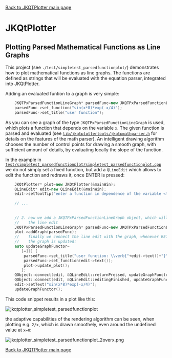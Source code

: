[Back to JKQTPlotter main page](https://github.com/jkriege2/JKQtPlotter/)

# JKQtPlotter

## Plotting Parsed Mathematical Functions as Line Graphs
This project (see `./test/simpletest_parsedfunctionplot/`) demonstrates how to plot mathematical functions as line graphs. The functions are defined as strings that will be evaluated with the equation parser, integrated into JKQtPlotter.

Adding an evaluated funtion to a graph is very simple: 
```c++
    JKQTPxParsedFunctionLineGraph* parsedFunc=new JKQTPxParsedFunctionLineGraph(plot);
    parsedFunc->set_function("sin(x*8)*exp(-x/4)");
    parsedFunc->set_title("user function");
```
As you can see a graph of the type `JKQTPxParsedFunctionLineGraph` is used, which plots a function that depends on the variable `x`. The given function is parsed and evaluated (see [`lib/jkqtplottertools/jkqtpmathparser.h`](https://github.com/jkriege2/JKQtPlotter/blob/master/lib/jkqtplottertools/jkqtpmathparser.h) for details on the features of the math parser). An intelligent drawing algorithm chooses the number of control points for drawing a smooth graph, with sufficient amount of details, by evaluating locally the slope of the function.

In the example in [`test/simpletest_parsedfunctionplot/simpletest_parsedfunctionplot.cpp`](https://github.com/jkriege2/JKQtPlotter/blob/master/test/simpletest_parsedfunctionplot/simpletest_parsedfunctionplot.cpp) we do not simply set a fixed function, but add a `QLineEdit` which allows to edit the function and redraws it, once ENTER is pressed:
```c++
    JKQtPlotter* plot=new JKQtPlotter(&mainWin);
    QLineEdit* edit=new QLineEdit(&mainWin);
    edit->setToolTip("enter a function in dependence of the variable <tt>x</tt> and press ENTER to update the graph");
    
    // ...
    
    
    // 2. now we add a JKQTPxParsedFunctionLineGraph object, which will draw the function from
    //    the line edit
    JKQTPxParsedFunctionLineGraph* parsedFunc=new JKQTPxParsedFunctionLineGraph(plot);
    plot->addGraph(parsedFunc);
    //    finally we connect the line edit with the graph, whenever RETURN is pressed,
    //    the graph is updated:
    auto updateGraphFunctor=
       [=]() {
        parsedFunc->set_title("user function: \\verb{"+edit->text()+"}");
        parsedFunc->set_function(edit->text());
        plot->update_plot();
       };
    QObject::connect(edit, &QLineEdit::returnPressed, updateGraphFunctor);
    QObject::connect(edit, &QLineEdit::editingFinished, updateGraphFunctor);
    edit->setText("sin(x*8)*exp(-x/4)");
    updateGraphFunctor();
```


This code snippet results in a plot like this:

![jkqtplotter_simpletest_parsedfunctionplot](https://raw.githubusercontent.com/jkriege2/JKQtPlotter/master/screenshots/jkqtplotter_simpletest_parsedfunctionplot.png)

the adaptive capabilities of the rendering algorithm can be seen, when plotting e.g. `2/x`, which is drawn smoothely, even around the undefined value at `x=0`:

![jkqtplotter_simpletest_parsedfunctionplot_2overx.png](https://raw.githubusercontent.com/jkriege2/JKQtPlotter/master/screenshots/jkqtplotter_simpletest_parsedfunctionplot_2overx.png)


[Back to JKQTPlotter main page](https://github.com/jkriege2/JKQtPlotter/)